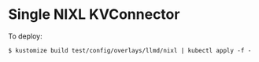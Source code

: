 # Single NIXL KVConnector

To deploy:

```
$ kustomize build test/config/overlays/llmd/nixl | kubectl apply -f -
```
